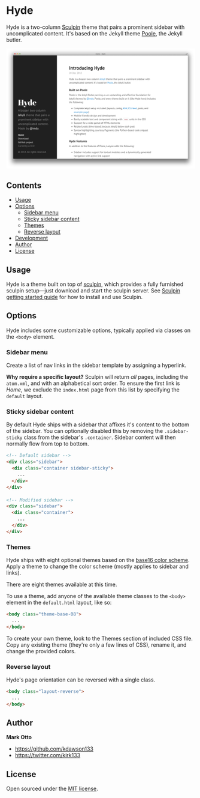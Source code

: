 # Hyde

Hyde is a two-column [Sculpin](https://sculpin.io) theme that pairs a prominent sidebar with uncomplicated content. It's based on the Jekyll theme [Poole](http://getpoole.com), the Jekyll butler.

![Hyde screenshot](screenshot.png/)


## Contents

- [Usage](#usage)
- [Options](#options)
  - [Sidebar menu](#sidebar-menu)
  - [Sticky sidebar content](#sticky-sidebar-content)
  - [Themes](#themes)
  - [Reverse layout](#reverse-layout)
- [Development](#development)
- [Author](#author)
- [License](#license)


## Usage

Hyde is a theme built on top of [sculpin](https://sculpin.io), which provides a fully furnished sculpin setup—just download and start the sculpin server. See [Sculpin getting started guide](https://sculpin.io/getstarted/) for how to install and use Sculpin.


## Options

Hyde includes some customizable options, typically applied via classes on the `<body>` element.


### Sidebar menu

Create a list of nav links in the sidebar template by assigning a hyperlink.

**Why require a specific layout?** Sculpin will return *all* pages, including the `atom.xml`, and with an alphabetical sort order. To ensure the first link is *Home*, we exclude the `index.html` page from this list by specifying the `default` layout.


### Sticky sidebar content

By default Hyde ships with a sidebar that affixes it's content to the bottom of the sidebar. You can optionally disabled this by removing the `.sidebar-sticky` class from the sidebar's `.container`. Sidebar content will then normally flow from top to bottom.

```html
<!-- Default sidebar -->
<div class="sidebar">
  <div class="container sidebar-sticky">
    ...
  </div>
</div>

<!-- Modified sidebar -->
<div class="sidebar">
  <div class="container">
    ...
  </div>
</div>
```


### Themes

Hyde ships with eight optional themes based on the [base16 color scheme](https://github.com/chriskempson/base16). Apply a theme to change the color scheme (mostly applies to sidebar and links).

There are eight themes available at this time.

To use a theme, add anyone of the available theme classes to the `<body>` element in the `default.html` layout, like so:

```html
<body class="theme-base-08">
  ...
</body>
```

To create your own theme, look to the Themes section of included CSS file. Copy any existing theme (they're only a few lines of CSS), rename it, and change the provided colors.

### Reverse layout

Hyde's page orientation can be reversed with a single class.

```html
<body class="layout-reverse">
  ...
</body>
```

## Author

**Mark Otto**
- <https://github.com/kdawson133>
- <https://twitter.com/kirk133>


## License

Open sourced under the [MIT license](LICENSE.md).
